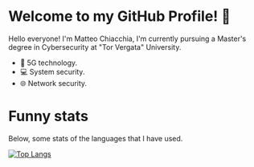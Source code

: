 # Welcome to my GitHub Profile! 👋

Hello everyone! I'm Matteo Chiacchia, I'm currently pursuing a Master's degree in Cybersecurity at "Tor Vergata" University.

- 📱 5G technology.
- 💻 System security.
- 🌐 Network security.<br>

# Funny stats
Below, some stats of the languages that I have used. <br>

[![Top Langs](https://github-readme-stats.vercel.app/api/top-langs/?username=chiacchius&layout=donut&theme=radical&exclude_repo=universita)](https://github.com/anuraghazra/github-readme-stats)
